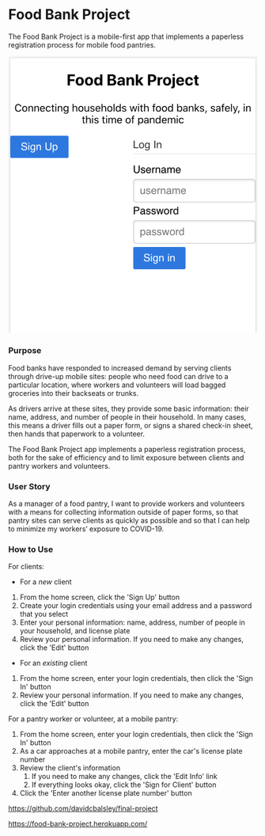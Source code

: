 # Food Bank Project

The Food Bank Project is a mobile-first app that implements a paperless registration process for mobile food pantries.

![Screenshot for Food Bank Project](images/food-bank-project-screenshot.png)

### Purpose

Food banks have responded to increased demand by serving clients through drive-up mobile sites: people who need food can drive to a particular location, where workers and volunteers will load bagged groceries into their backseats or trunks.

As drivers arrive at these sites, they provide some basic information: their name, address, and number of people in their household. In many cases, this means a driver fills out a paper form, or signs a shared check-in sheet, then hands that paperwork to a volunteer.

The Food Bank Project app implements a paperless registration process, both for the sake of efficiency and to limit exposure between clients and pantry workers and volunteers.

### User Story

As a manager of a food pantry, I want to provide workers and volunteers with a means for collecting information outside of paper forms, so that pantry sites can serve clients as quickly as possible and so that I can help to minimize my workers’ exposure to COVID-19. 

### How to Use

For clients:
- For a *new* client
1. From the home screen, click the 'Sign Up' button
1. Create your login credentials using your email address and a password that you select
1. Enter your personal information: name, address, number of people in your household, and license plate
1. Review your personal information. If you need to make any changes, click the 'Edit' button

- For an *existing* client
1. From the home screen, enter your login credentials, then click the 'Sign In' button
1. Review your personal information. If you need to make any changes, click the 'Edit' button

For a pantry worker or volunteer, at a mobile pantry:
1. From the home screen, enter your login credentials, then click the 'Sign In' button
1. As a car approaches at a mobile pantry, enter the car's license plate number
1. Review the client's information
    1. If you need to make any changes, click the 'Edit Info' link
    1. If everything looks okay, click the 'Sign for Client' button
1. Click the 'Enter another license plate number' button

https://github.com/davidcbalsley/final-project

https://food-bank-project.herokuapp.com/
